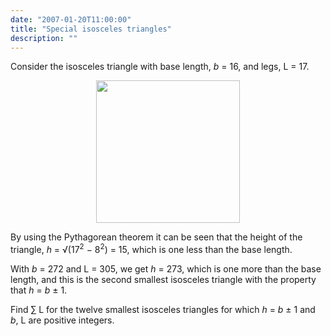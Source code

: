 ```yaml
---
date: "2007-01-20T11:00:00"
title: "Special isosceles triangles"
description: ""
---
```


<p>Consider the isosceles triangle with base length, <i>b</i> = 16, and legs, L = 17.</p>
<div style="text-align:center;">
<img alt="" class="dark_img" height="228" src="/images/p138.png" width="230"/></div>
<p>By using the Pythagorean theorem it can be seen that the height of the triangle, <i>h</i> = √(17<sup>2</sup> − 8<sup>2</sup>) = 15, which is one less than the base length.</p>
<p>With <i>b</i> = 272 and L = 305, we get <i>h</i> = 273, which is one more than the base length, and this is the second smallest isosceles triangle with the property that <i>h</i> = <i>b</i> ± 1.</p>
<p>Find ∑ L for the twelve smallest isosceles triangles for which <i>h</i> = <i>b</i> ± 1 and <i>b</i>, L are positive integers.</p>


